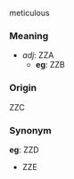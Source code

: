 meticulous
### Meaning
+ _adj_: ZZA
    + __eg__: ZZB

### Origin

ZZC

### Synonym

__eg__: ZZD

+ ZZE


